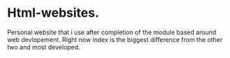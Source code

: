 # Html-websites.
Personal website that i use after completion of the module based around web devlopement. 
Right now index is the biggest difference from the other two and most developed. 
